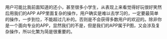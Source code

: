 用户可能比我前面知道的还小，甚至很多小学生，从表现上来看觉得好玩很好笑然后用我们的APP
APP里面复杂的操作，用户确实是难以去学习的，一定要最简单的操作，一步到位，不能超过几补的。否则是不会获得多数用户的欢迎的。除非你是一个面向专业的APP，显然我们的不是，但是我们的APP属于P图，又会涉及复杂操作，所以化繁为简是很重要的。
